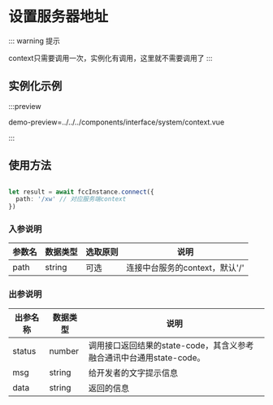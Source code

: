 # 设置服务器地址

::: warning 提示
<!-- warning -->
context只需要调用一次，实例化有调用，这里就不需要调用了
:::

## 实例化示例

:::preview

demo-preview=../../../components/interface/system/context.vue

:::

## 使用方法

```typescript

let result = await fccInstance.connect({
  path: '/xw' // 对应服务端context
})

```
<!-- **入参说明** -->
### 入参说明

| **参数名** | **数据类型** | **选取原则** |**说明** |
| ---------- | ------------ | ------------ | ------------------ |
| path      | string       | 可选         | 连接中台服务的context，默认'/' |

### 出参说明

| **出参名称** | **数据类型** | **说明**                         |
| -------- | -------- | ------------------------------ |
| status   | number   | 调用接口返回结果的state-code，其含义参考融合通讯中台通用state-code。 |
| msg      | string   | 给开发者的文字提示信息                    |
| data     | string   | 返回的信息                          |
